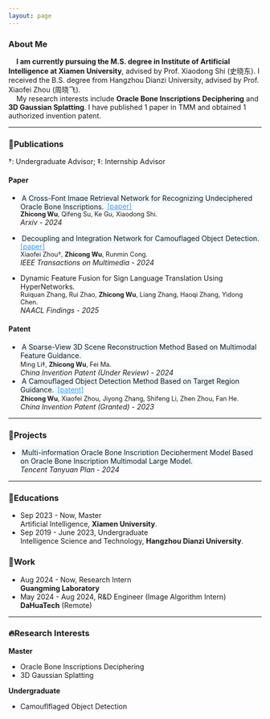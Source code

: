 ```yaml
---
layout: page
---
```


### About Me


&nbsp;&nbsp;&nbsp;&nbsp;**I am currently pursuing the M.S. degree in Institute of Artificial Intelligence at Xiamen University**, advised by Prof. Xiaodong Shi (史晓东). I received the B.S. degree from Hangzhou Dianzi University, advised by Prof. Xiaofei Zhou (周晓飞).<br>&nbsp;&nbsp;&nbsp;&nbsp;My research interests include **Oracle Bone Inscriptions Deciphering** and **3D Gaussian Splatting**. I have published 1 paper in TMM and obtained 1 authorized invention patent.

---

### 📖Publications

†: Undergraduate Advisor; ‡: Internship Advisor

#### Paper

- <span style="background-color: #F0F9FE; padding: 0.2em; border-radius: 4px; word-wrap: overflow-wrap: word-break: break-all;">A Cross-Font Image Retrieval Network for Recognizing Undeciphered Oracle Bone Inscriptions. </span><a href="https://arxiv.org/abs/2409.06381" style="color:#3399FF;">[paper]</a><br><span style="font-size: 0.9em;">**Zhicong Wu**, Qifeng Su, Ke Gu, Xiaodong Shi.</span><br>*Arxiv - 2024*

- <span style="background-color: #F0F9FE; padding: 0.2em; border-radius: 4px; word-wrap: overflow-wrap: word-break: break-all;">Decoupling and Integration Network for Camouflaged Object Detection. </span><a href="https://ieeexplore.ieee.org/abstract/document/10417767" style="color:#3399FF;">[paper]</a><br><span style="font-size: 0.9em;">Xiaofei Zhou†, **Zhicong Wu**, Runmin Cong.</span><br>*IEEE Transactions on Multimedia - 2024*

- Dynamic Feature Fusion for Sign Language Translation Using HyperNetworks.<br><span style="font-size: 0.9em;">Ruiquan Zhang, Rui Zhao, **Zhicong Wu**, Liang Zhang, Haoqi Zhang, Yidong Chen.</span><br>*NAACL Findings - 2025*

#### Patent

- <span style="background-color: #F0F9FE; padding: 0.2em; border-radius: 4px; word-wrap: overflow-wrap: word-break: break-all;">A Sparse-View 3D Scene Reconstruction Method Based on Multimodal Feature Guidance. </span><br><span style="font-size: 0.9em;">Ming Li‡, **Zhicong Wu**, Fei Ma.</span><br>*China Invention Patent (Under Review) - 2024*
- <span style="background-color: #F0F9FE; padding: 0.2em; border-radius: 4px; word-wrap: overflow-wrap: word-break: break-all;">A Camouflaged Object Detection Method Based on Target Region Guidance. </span><a href="https://kns.cnki.net/kcms2/article/abstract?v=S5uBaE2M3Od0pWaxuBd1ZhHWGmkbwMQKq9FWyilqiu3SsS9mgr7SkzYPDA_A2FvSJS-yfz0GcpIc7vJQyK9M8M_-AnpHejJOB08_ZKWN3bBDLEuagLH-5aAoRJyjPme2zBiN1vuXdU8=&uniplatform=NZKPT&language=CHS" style="color:#3399FF;">[patent]</a><br><span style="font-size: 0.9em;">**Zhicong Wu**, Xiaofei Zhou, Jiyong Zhang, Shifeng Li, Zhen Zhou, Fan He.</span><br>*China Invention Patent (Granted) - 2023*

***

### 🏹Projects

- <span style="background-color: #F0F9FE; padding: 0.2em; border-radius: 4px; word-wrap: overflow-wrap: word-break: break-all;">Multi-information Oracle Bone Inscription Decipherment Model Based on Oracle Bone Inscription Multimodal Large Model.</span><br>*Tencent Tanyuan Plan - 2024*

---

### 🏫Educations

- Sep 2023 - Now, Master<br>Artificial Intelligence, **Xiamen University**.<br>
- Sep 2019 - June 2023, Undergraduate<br>Intelligence Science and Technology, **Hangzhou Dianzi University**.<br>

### 🌇Work

- Aug 2024 - Now, Research Intern<br>**Guangming Laboratory**
- May 2024 - Aug 2024,  R&D Engineer (Image Algorithm Intern)<br>**DaHuaTech** (Remote)

---

### 🔥Research Interests

**Master**

- Oracle Bone Inscriptions Deciphering
- 3D Gaussian Splatting

**Undergraduate**

- Camouflflaged Object Detection 

